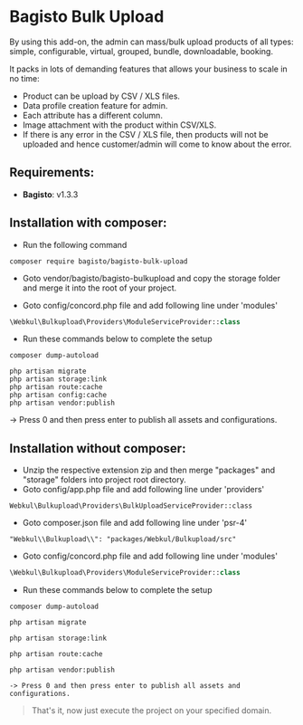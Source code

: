 # Bagisto Bulk Upload

By using this add-on, the admin can mass/bulk upload products of all types: simple, configurable, virtual, grouped, bundle, downloadable, booking.

It packs in lots of demanding features that allows your business to scale in no time:

- Product can be upload by CSV / XLS files.
- Data profile creation feature for admin.
- Each attribute has a different column.
- Image attachment with the product within CSV/XLS.
- If there is any error in the CSV / XLS file, then products will not be uploaded and hence customer/admin will come to know about the error.

## Requirements:

- **Bagisto**: v1.3.3

## Installation with composer:
- Run the following command
```
composer require bagisto/bagisto-bulk-upload
```

- Goto vendor/bagisto/bagisto-bulkupload and copy the storage folder and merge it into the root of your project.

- Goto config/concord.php file and add following line under 'modules'
```php
\Webkul\Bulkupload\Providers\ModuleServiceProvider::class
```

- Run these commands below to complete the setup
```
composer dump-autoload
```

```
php artisan migrate
php artisan storage:link
php artisan route:cache
php artisan config:cache
php artisan vendor:publish
```
-> Press 0 and then press enter to publish all assets and configurations.

## Installation without composer:

- Unzip the respective extension zip and then merge "packages" and "storage" folders into project root directory.
- Goto config/app.php file and add following line under 'providers'

```
Webkul\Bulkupload\Providers\BulkUploadServiceProvider::class
```

- Goto composer.json file and add following line under 'psr-4'

```
"Webkul\\Bulkupload\\": "packages/Webkul/Bulkupload/src"
```

- Goto config/concord.php file and add following line under 'modules'

```php
\Webkul\Bulkupload\Providers\ModuleServiceProvider::class
```

- Run these commands below to complete the setup

```
composer dump-autoload
```

```
php artisan migrate
```

```
php artisan storage:link
```

```
php artisan route:cache
```

```
php artisan vendor:publish

-> Press 0 and then press enter to publish all assets and configurations.
```

> That's it, now just execute the project on your specified domain.
